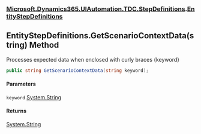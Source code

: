 ### [Microsoft.Dynamics365.UIAutomation.TDC.StepDefinitions](Microsoft.Dynamics365.UIAutomation.TDC.StepDefinitions.md 'Microsoft.Dynamics365.UIAutomation.TDC.StepDefinitions').[EntityStepDefinitions](EntityStepDefinitions.md 'Microsoft.Dynamics365.UIAutomation.TDC.StepDefinitions.EntityStepDefinitions')

## EntityStepDefinitions.GetScenarioContextData(string) Method

Processes expected data when enclosed with curly braces {keyword}

```csharp
public string GetScenarioContextData(string keyword);
```
#### Parameters

<a name='Microsoft.Dynamics365.UIAutomation.TDC.StepDefinitions.EntityStepDefinitions.GetScenarioContextData(string).keyword'></a>

`keyword` [System.String](https://docs.microsoft.com/en-us/dotnet/api/System.String 'System.String')

#### Returns
[System.String](https://docs.microsoft.com/en-us/dotnet/api/System.String 'System.String')